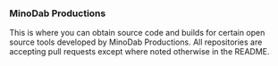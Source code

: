 ### MinoDab Productions

This is where you can obtain source code and builds for certain open source tools developed by MinoDab Productions. All repositories are accepting pull requests except where noted otherwise in the README.
